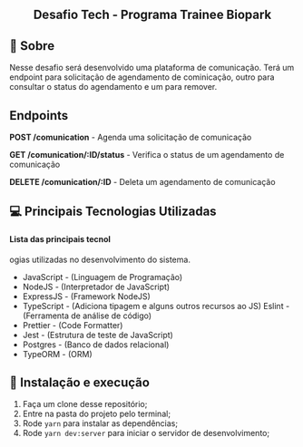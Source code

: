 <h2 align="center">
  Desafio Tech - Programa Trainee Biopark
</h2>

## 🚀 Sobre

Nesse desafio será desenvolvido uma plataforma de
comunicação. Terá um endpoint para solicitação de agendamento de cominicação, outro para consultar o status do agendamento e um para remover.

## Endpoints

**POST /comunication** - Agenda uma solicitação de comunicação

**GET /comunication/:ID/status** - Verifica o status de um agendamento de comunicação

**DELETE /comunication/:ID** - Deleta um agendamento de comunicação

## 💻 Principais Tecnologias Utilizadas

#### Lista das principais tecnol

ogias utilizadas no desenvolvimento do sistema.

- JavaScript - (Linguagem de Programação)
- NodeJS - (Interpretador de JavaScript)
- ExpressJS - (Framework NodeJS)
- TypeScript - (Adiciona tipagem e alguns outros recursos ao JS)
  Eslint - (Ferramenta de análise de código)
- Prettier - (Code Formatter)
- Jest - (Estrutura de teste de JavaScript)
- Postgres - (Banco de dados relacional)
- TypeORM - (ORM)

## 🚀 Instalação e execução

1. Faça um clone desse repositório;
2. Entre na pasta do projeto pelo terminal;
3. Rode `yarn` para instalar as dependências;
4. Rode `yarn dev:server` para iniciar o servidor de desenvolvimento;
